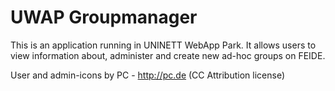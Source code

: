 # UWAP Groupmanager
This is an application running in UNINETT WebApp Park. It allows users to view information about, administer and create new ad-hoc groups on FEIDE.

User and admin-icons by PC - http://pc.de (CC Attribution license)